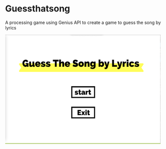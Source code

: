 # Guessthatsong
A processing game using Genius API to create a game to guess the song by lyrics

<img src="https://github.com/FairyyGenie/Guessthatsong/blob/main/imagesofgame/1.png" width=500 height=350>
